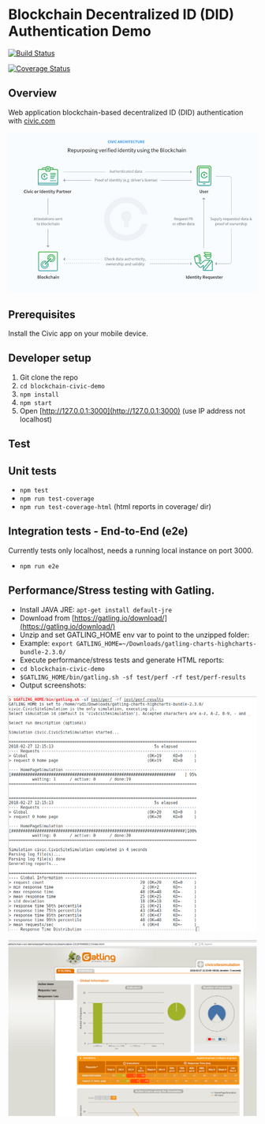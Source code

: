 # Blockchain Decentralized ID (DID) Authentication Demo

[![Build Status](https://travis-ci.org/viseo-asia/blockchain-civic-demo.svg?branch=master)](https://travis-ci.org/viseo-asia/blockchain-civic-demo)

[![Coverage Status](https://coveralls.io/repos/github/viseo-asia/blockchain-civic-demo/badge.svg?branch=master)](https://coveralls.io/github/viseo-asia/blockchain-civic-demo?branch=master)

## Overview

Web application blockchain-based decentralized ID (DID) authentication with [civic.com](civic.com)

![Civic Architecutre](app/assets/images/civic-architecture.png)

## Prerequisites

Install the Civic app on your mobile device.

## Developer setup

1. Git clone the repo
2. `cd blockchain-civic-demo`
3. `npm install`
4. `npm start`
5. Open [http://127.0.0.1:3000](http://127.0.0.1:3000) (use IP address not localhost)

## Test

## Unit tests

- `npm test`
- `npm run test-coverage`
- `npm run test-coverage-html` (html reports in coverage/ dir)

## Integration tests - End-to-End (e2e)

Currently tests only localhost, needs a running local instance on port 3000.

- `npm run e2e`

## Performance/Stress testing with Gatling.

- Install JAVA JRE: `apt-get install default-jre`
- Download from [https://gatling.io/download/](https://gatling.io/download/)
- Unzip and set GATLING_HOME env var to point to the unzipped folder:
- Example: `export GATLING_HOME=~/Downloads/gatling-charts-highcharts-bundle-2.3.0/`
- Execute performance/stress tests and generate HTML reports:
- `cd blockchain-civic-demo`
- `$GATLING_HOME/bin/gatling.sh -sf test/perf -rf test/perf-results`
- Output screenshots:

![Console](doc/images/gatling-console-output.png)

![HTML](doc/images/gatling-html-output.png)



